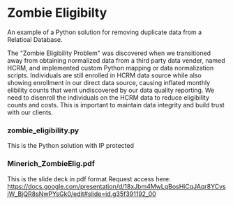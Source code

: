 # Zombie Eligibilty 
An example of a Python solution for removing duplicate data from a Relatioal Database.

The "Zombie Eligibility Problem" was discovered when we transitioned away from obtaining normalized data from a third party data vender, named HCRM, and implemented custom Python mapping or data normalization scripts.  Individuals are still enrolled in HCRM data source while also showing enrollment in our direct data source, causing inflated monthly elibility counts that went undiscovered by our data quality reporting.  We need to disenroll the individuals on the HCRM data to reduce eligibility counts and costs. This is important to maintain data integrity and build trust with our clients.

### zombie_eligibility.py
This is the Python solution with IP protected 

### Minerich_ZombieElig.pdf
This is the slide deck in pdf format
Request access here: https://docs.google.com/presentation/d/18xJbm4MwLqBosHiCqJAqr8YCvsjW_BjQR8sNwPYsGk0/edit#slide=id.g35f391192_00

